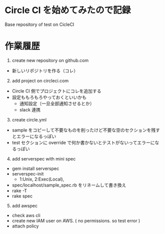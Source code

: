 # Circle CI を始めてみたので記録

Base repository of test on CicleCI

# 作業履歴

1. create new repository on github.com
  * 新しいリポジトリを作る（コレ）
2. add project on circleci.com
  * Circle CI 側でプロジェクトにコレを追加する
  * 設定ももろもろやっておくといいかも
    * 通知設定（一旦全部通知させるとか）
    * slack 連携
3. create circle.yml
  * sample をコピーして不要なものを削ったけど不要な空のセクションを残すとエラーになるっぽい
  * test セクションに override で何か書かないとテストがないってエラーになるっぽい
4. add serverspec with mini spec
  * gem install serverspec
  * serverspec-init
    * 1:Unix, 2:Exec(Local),
  * spec/localhost/sample_spec.rb をリネームして書き換え
  * rake -T
  * rake spec
5. add awspec
  * check aws cli
  * create new IAM user on AWS. ( no permissions. so test error )
  * attach policy 
